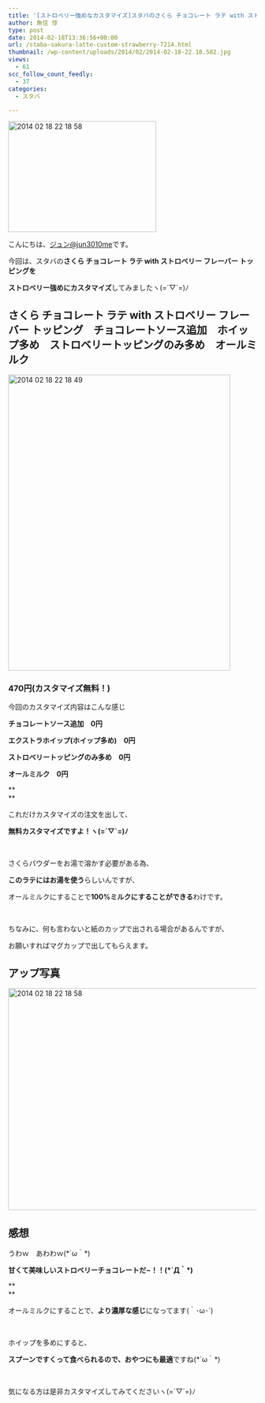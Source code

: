 ```yaml
---
title: '[ストロベリー強めなカスタマイズ]スタバのさくら チョコレート ラテ with ストロベリー フレーバー トッピングをストロベリー強めにしてみたよ！'
author: 魚住 惇
type: post
date: 2014-02-18T13:36:56+00:00
url: /staba-sakura-latte-custom-strawberry-7214.html
thumbnail: /wp-content/uploads/2014/02/2014-02-18-22.18.582.jpg
views:
  - 61
scc_follow_count_feedly:
  - 37
categories:
  - スタバ

---
```

<img decoding="async" loading="lazy" title="2014-02-18 22.18.58.jpg" src="/wp-content/uploads/2014/02/2014-02-18-22.18.58.jpg" alt="2014 02 18 22 18 58" width="300" height="225" border="0" />

<!--more-->

こんにちは、[ジュン@jun3010me][1]です。

今回は、スタバの**さくら チョコレート ラテ with ストロベリー フレーバー トッピングを**

**ストロベリー強めにカスタマイズ**してみましたヽ(=´▽\`=)ﾉ

## さくら チョコレート ラテ with ストロベリー フレーバー トッピング　チョコレートソース追加　ホイップ多め　ストロベリートッピングのみ多め　オールミルク

<img decoding="async" loading="lazy" title="2014-02-18 22.18.49.jpg" src="/wp-content/uploads/2014/02/2014-02-18-22.18.49.jpg" alt="2014 02 18 22 18 49" width="450" height="600" border="0" /> 

### 470円(カスタマイズ無料！)

今回のカスタマイズ内容はこんな感じ

**チョコレートソース追加　0円** 

**エクストラホイップ(ホイップ多め)　0円** 

**ストロベリートッピングのみ多め　0円** 

**オールミルク　0円**

**  
** 

これだけカスタマイズの注文を出して、

**無料カスタマイズですよ！ヽ(=´▽\`=)ﾉ**

 

さくらパウダーをお湯で溶かす必要がある為、

**このラテにはお湯を使う**らしいんですが、

オールミルクにすることで**100%ミルクにすることができる**わけです。

 

ちなみに、何も言わないと紙のカップで出される場合があるんですが、

お願いすればマグカップで出してもらえます。

## アップ写真

<img decoding="async" loading="lazy" title="2014-02-18 22.18.58.jpg" src="/wp-content/uploads/2014/02/2014-02-18-22.18.581.jpg" alt="2014 02 18 22 18 58" width="600" height="450" border="0" /> 

## 感想

うわｗ　あわわｗ(\*´ω｀\*)

**甘くて美味しいストロベリーチョコレートだ−！！(\*´Д｀\*)**

**  
** 

オールミルクにすることで、**より濃厚な感じ**になってます(｀･ω･´)

 

ホイップを多めにすると、

**スプーンですくって食べられるので、おやつにも最適**ですね(\*´ω｀\*)

 

気になる方は是非カスタマイズしてみてくださいヽ(=´▽\`=)ﾉ

 [1]: https://twitter.com/jun3010me